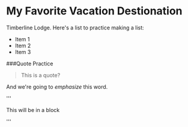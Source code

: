 # My Favorite Vacation Destionation

Timberline Lodge. Here's a list to practice making a list:

* Item 1
* Item 2
* Item 3

###Quote Practice
> This is a quote?

And we're going to _emphasize_ this word.

'''

This will be in a block


'''